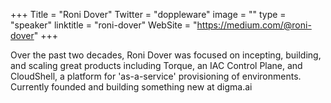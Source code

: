 +++
Title = "Roni Dover"
Twitter = "doppleware"
image = ""
type = "speaker"
linktitle = "roni-dover"
WebSite = "https://medium.com/@roni-dover"
+++

Over the past two decades, Roni Dover was focused on incepting, building, and scaling great products including Torque, an IAC Control Plane, and CloudShell, a platform for 'as-a-service' provisioning of environments. Currently founded and building something new at digma.ai
